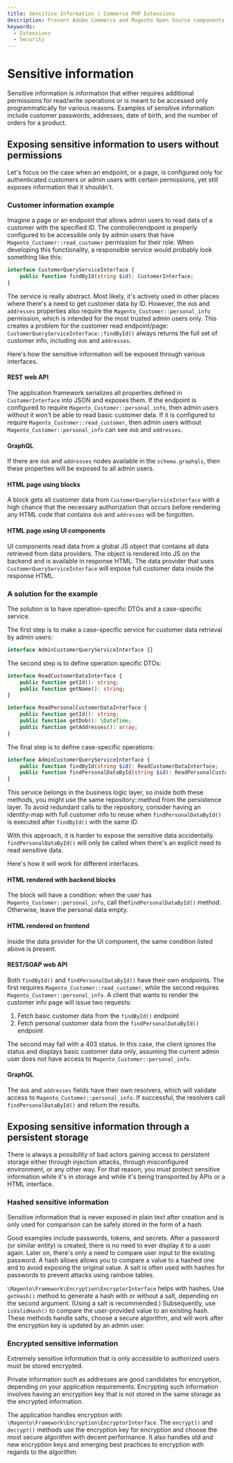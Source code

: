 ```yaml
---
title: Sensitive Information | Commerce PHP Extensions
description: Prevent Adobe Commerce and Magento Open Source components from exposing sensitive information, like customer passwords, addresses, and dates of birth.
keywords:
  - Extensions
  - Security
---
```


# Sensitive information

Sensitive information is information that either requires additional permissions for read/write operations or is meant to be accessed only programmatically for various reasons. Examples of sensitive information include customer passwords, addresses, date of birth, and the number of orders for a product.

## Exposing sensitive information to users without permissions

Let's focus on the case when an endpoint, or a page, is configured only for authenticated customers or
admin users with certain permissions, yet still exposes information that it shouldn't.

### Customer information example

Imagine a page or an endpoint that allows admin users to read data of a customer with the specified ID.
The controller/endpoint is properly configured to be accessible only by admin users that have
`Magento_Customer::read_customer` permission for their role. When developing this functionality, a responsible service
would probably look something like this:

```php
interface CustomerQueryServiceInterface {
    public function findById(string $id): CustomerInterface;
}
```

The service is really abstract. Most likely, it's actively used in other places where there's a need to get customer
data by ID. However, the `dob` and `addresses` properties also require the `Magento_Customer::personal_info` permission,
which is intended for the most trusted admin users only. This creates a problem for the customer read endpoint/page:
`CustomerQueryServiceInterface::findById()` always returns the full set of customer info, including `dob` and `addresses`.

Here's how the sensitive information will be exposed through various interfaces.

#### REST web API

The application framework serializes all properties defined in `CustomerInterface` into JSON and exposes them. If the endpoint
is configured to require `Magento_Customer::personal_info`, then admin users without it won't be able to read basic
customer data. If it is configured to require `Magento_Customer::read_customer`, then admin users without
`Magento_Customer::personal_info` can see `dob` and `addresses`.

#### GraphQL

If there are `dob` and `addresses` nodes available in the `schema.graphqls`, then these properties will be exposed to
all admin users.

#### HTML page using blocks

A block gets all customer data from `CustomerQueryServiceInterface` with a high chance that the necessary
authorization that occurs before rendering any HTML code that contains `dob` and `addresses` will be forgotten.

#### HTML page using UI components

UI components read data from a global JS object that contains all data retrieved from data providers.
The object is rendered into JS on the backend and is available in response HTML.
The data provider that uses `CustomerQueryServiceInterface` will expose full customer data inside the response HTML.

### A solution for the example

The solution is to have operation-specific DTOs and a case-specific service.

The first step is to make a case-specific service for customer data retrieval by admin users:

```php
interface AdminCustomerQueryServiceInterface {}
```

The second step is to define operation specific DTOs:

```php
interface ReadCustomerDataInterface {
    public function getId(): string;
    public function getName(): string;
}

interface ReadPersonalCustomerDataInterface {
    public function getId(): string;
    public function getDob(): \DateTime;
    public function getAddresses(): array;
}
```

The final step is to define case-specific operations:

```php
interface AdminCustomerQueryServiceInterface {
    public function findById(string $id): ReadCustomerDataInterface;
    public function findPersonalDataById(string $id): ReadPersonalCustomerDataInterface;
}
```

This service belongs in the business logic layer, so inside both these methods, you might use the same repository::method
from the persistence layer. To avoid redundant calls to the repository, consider having an identity-map with full customer info
to reuse when `findPersonalDataById()` is executed after `findById()` with the same ID.

With this approach, it is harder to expose the sensitive data accidentally. `findPersonalDataById()` will only be called
when there's an explicit need to read sensitive data.

Here's how it will work for different interfaces.

#### HTML rendered with backend blocks

The block will have a condition: when the user has `Magento_Customer::personal_info`, call the`findPersonalDataById()` method.
Otherwise, leave the personal data empty.

#### HTML rendered on frontend

Inside the data provider for the UI component, the same condition listed above is present.

#### REST/SOAP web API

Both `findById()` and `findPersonalDataById()` have their own endpoints. The first requires `Magento_Customer::read_customer`,
while the second requires `Magento_Customer::personal_info`. A client that wants to render the customer info page will issue two requests:

1. Fetch basic customer data from the `findById()` endpoint
1. Fetch personal customer data from the  `findPersonalDataById()` endpoint

The second may fail with a 403 status. In this case, the client ignores the status and displays basic customer data only, assuming
the current admin user does not have access to `Magento_Customer::personal_info`.

#### GraphQL

The `dob` and `addresses` fields have their own resolvers, which will validate access to `Magento_Customer::personal_info`. If successful,
the resolvers call `findPersonalDataById()` and return the results.

## Exposing sensitive information through a persistent storage

There is always a possibility of bad actors gaining access to persistent storage either through injection attacks,
through misconfigured environment, or any other way. For that reason, you must protect sensitive information while
it's in storage and while it's being transported by APIs or a HTML interface.

### Hashed sensitive information

Sensitive information that is never exposed in plain text after creation and is only used for comparison can be safely
stored in the form of a hash.

Good examples include passwords, tokens, and secrets. After a password (or similar entity) is created, there is no need to ever
display it to a user again. Later on, there's only a need to compare user input to the existing password.
A hash allows allows you to compare a value to a hashed one and to avoid exposing the original value. A salt is often used with
hashes for passwords to prevent attacks using rainbow tables.

`\Magento\Framework\Encryption\EncryptorInterface` helps with hashes. Use `getHash()` method to generate a hash with
or without a salt, depending on the second argument. (Using a salt is recommended.) Subsequently, use `isValidHash()` to
compare the user-provided value to an existing hash. These methods handle salts, choose a secure algorithm, and
will work after the encryption key is updated by an admin user.

### Encrypted sensitive information

Extremely sensitive information that is only accessible to authorized users must be stored encrypted.

Private information such as addresses are good candidates for encryption, depending on your application requirements.
Encrypting such information involves having an encryption key that is not stored in the same storage as the encrypted
information.

The application handles encryption with `\Magento\Framework\Encryption\EncryptorInterface`. The `encrypt()` and `decrypt()`
methods use the encryption key for encryption and choose the most secure algorithm with decent performance.
It also handles old and new encryption keys and emerging best practices to encryption with regards to the algorithm.
